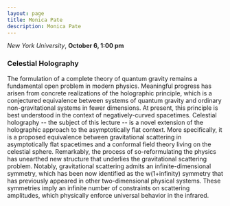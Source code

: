 ```yaml
---
layout: page
title: Monica Pate 
description: Monica Pate 
---
```


*New York University*, **October 6, 1:00 pm**

### Celestial Holography

The formulation of a complete theory of quantum gravity remains a fundamental open problem in modern physics. Meaningful progress has arisen from concrete realizations of the holographic principle, which is a conjectured equivalence between systems of quantum gravity and ordinary non-gravitational systems in fewer dimensions. At present, this principle is best understood in the context of negatively-curved spacetimes. Celestial holography -- the subject of this lecture -- is a novel extension of the holographic approach to the asymptotically flat context. More specifically, it is a proposed equivalence between gravitational scattering in asymptotically flat spacetimes and a conformal field theory living on the celestial sphere. Remarkably, the process of so-reformulating the physics has unearthed new structure that underlies the gravitational scattering problem. Notably, gravitational scattering admits an infinite-dimensional symmetry, which has been now identified as the w(1+infinity) symmetry that has previously appeared in other two-dimensional physical systems. These symmetries imply an infinite number of constraints on scattering amplitudes, which physically enforce universal behavior in the infrared.
